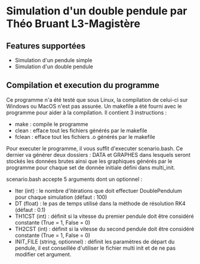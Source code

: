 # Simulation d'un double pendule par Théo Bruant L3-Magistère

## Features supportées
- Simulation d'un pendule simple
- Simulation d'un double pendule

## Compilation et execution du programme

Ce programme n'a été testé que sous Linux, la compilation de celui-ci sur Windows ou MacOS n'est pas assurée. 
Un makefile a été fourni avec le programme pour aider à la compilation. Il contient 3 instructions :
- make : compile le programme
- clean : efface tout les fichiers générés par le makefile
- fclean : efface tout les fichiers .o générés par le makefile

Pour executer le programme, il vous suffit d'executer scenario.bash. Ce dernier va générer deux dossiers : DATA et GRAPHES dans lesquels seront stockés les données brutes ainsi que les graphiques générés par le programme pour chaque set de donnée initiale défini dans multi_init.

scenario.bash accepte 5 arguments dont un optionnel : 
- Iter (int) : le nombre d'itérations que doit effectuer DoublePendulum pour chaque simulation (défaut : 100)
- DT (float) : le pas de temps utilisé dans la méthode de résolution RK4 (défaut : 0.1)
- TH1CST (int) : définit si la vitesse du premier pendule doit être considéré constante (True = 1, False = 0)
- TH2CST (int) : définit si la vitesse du second pendule doit être considéré constante (True = 1, False = 0)
- INIT_FILE (string, optionnel) : définit les paramètres de départ du pendule, il est conseillée d'utiliser le fichier multi init et de ne pas modifier cet argument.

